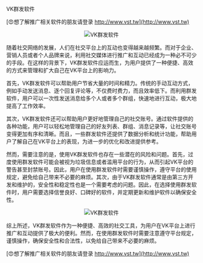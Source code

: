 VK群发软件

[😍想了解推广相关软件的朋友请登录 http://www.vst.tw](http://www.vst.tw)

 <center><img src="https://vst.tw/MP4/tuiguang/png/5.png" alt="VK群发软件"></center>

随着社交网络的发展，人们在社交平台上的互动也变得越来越频繁。而对于企业、营销人员或者个人品牌来说，利用社交媒体进行推广和互动已经成为一种必不可少的手段。在这样的背景下，VK群发软件应运而生，为用户提供了一种便捷、高效的方式来管理和扩大自己在VK平台上的影响力。

首先，VK群发软件可以帮助用户节省大量的时间和精力。传统的手动互动方式，例如手动发送消息、逐个回复评论等，不仅费时费力，而且效率低下。而利用群发软件，用户可以一次性发送消息给多个人或者多个群组，快速地进行互动，极大地提高了工作效率。

其次，VK群发软件还可以帮助用户更好地管理自己的社交账号。通过软件提供的各种功能，用户可以轻松地管理自己的好友列表、群组、消息记录等，让社交账号变得更加有序和清晰。而且，一些群发软件还提供了数据分析和统计功能，帮助用户了解自己在VK平台上的表现，为进一步的优化和改进提供参考。

然而，需要注意的是，使用VK群发软件也存在一些潜在的风险和问题。首先，过度使用群发软件可能会被视为垃圾信息或者滥用平台的行为，从而引起VK平台的警告甚至封禁账号。因此，用户在使用群发软件时需要谨慎操作，遵守平台的使用规定，避免给自己带来不必要的麻烦。其次，由于VK群发软件通常是由第三方开发和维护的，安全性和稳定性也是一个需要考虑的问题。因此，在选择使用群发软件时，用户需要选择信誉良好、口碑好的软件，并定期更新和维护软件以确保安全性。

 <center><img src="https://vst.tw/MP4/tuiguang/png/8.png" alt="VK群发软件"></center>

综上所述，VK群发软件作为一种便捷、高效的社交工具，为用户在VK平台上进行推广和互动提供了极大的便利。然而，在使用群发软件时需要注意遵守平台规定，谨慎操作，确保安全性和合法性，以免给自己带来不必要的麻烦。

[😍想了解推广相关软件的朋友请登录 http://www.vst.tw](http://www.vst.tw)




